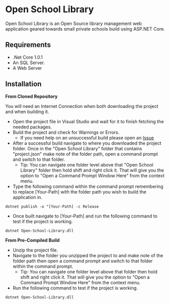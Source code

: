 # Open School Library

Open School Library is an Open Source library management web application geared towards small private schools build using ASP.NET Core.

## Requirements

- .Net Core 1.0.1
- An SQL Server.
- A Web Server

## Installation

**From Cloned Repository**

You will need an Internet Connection when both downloading the project and when building it.

- Open the project file in Visual Studio and wait for it to finish fetching the needed packages.
- Build the project and check for Warnings or Errors.
    - If you need help on an unsuccessful build please open an [Issue](
https://github.com/Programazing/Open-School-Library/issues)
- After a successful build navigate to where you downloaded the project folder. Once in the "Open School Library" folder that contains "project.json" make note of the folder path, open a command prompt and switch to that folder.
    - Tip: You can navigate one folder level above that "Open School Library" folder then hold shift and right click it. That will give you the option to "Open a Command Prompt Window Here" from the context menu.
- Type the following command within the command prompt remembering to replace
[Your-Path] with the folder path you wish to build the application in.
```
dotnet publish -o "[Your-Path] -c Release
```
- Once built navigate to [Your-Path] and run the following command to test if the project is working.
```
dotnet Open-School-Library.dll
```
**From Pre-Compiled Build**

- Unzip the project file.
- Navigate to the folder you unzipped the project to and make note of the folder path then open a command prompt and switch to that folder within the command prompt.
    - Tip: You can navigate one folder level above that folder then hold shift and right click it. That will give you the option to "Open a Command Prompt Window Here" from the context menu.
- Run the following command to test if the project is working.
```
dotnet Open-School-Library.dll
```
